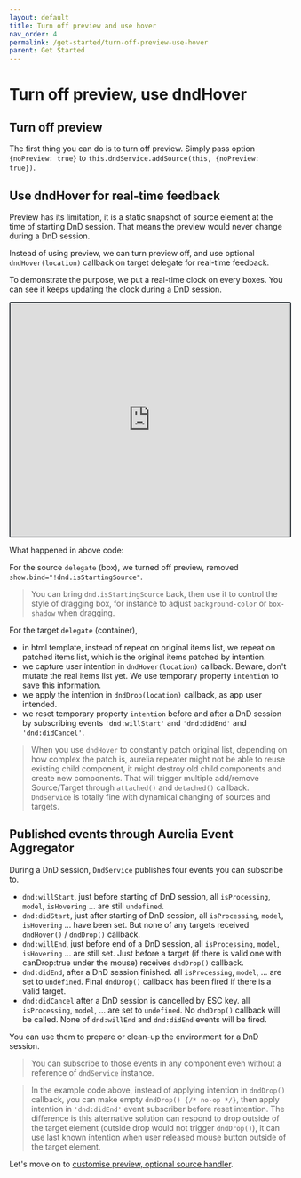 ```yaml
---
layout: default
title: Turn off preview and use hover
nav_order: 4
permalink: /get-started/turn-off-preview-use-hover
parent: Get Started
---
```


# Turn off preview, use dndHover

## Turn off preview

The first thing you can do is to turn off preview. Simply pass option `{noPreview: true}` to `this.dndService.addSource(this, {noPreview: true})`.

## Use dndHover for real-time feedback

Preview has its limitation, it is a static snapshot of source element at the time of starting DnD session. That means the preview would never change during a DnD session.

Instead of using preview, we can turn preview off, and use optional `dndHover(location)` callback on target delegate for real-time feedback.

To demonstrate the purpose, we put a real-time clock on every boxes. You can see it keeps updating the clock during a DnD session.

<iframe style="width: 100%; height: 420px; border: 2px solid #343a40; border-radius: 3px;" loading="lazy" src="https://gist.dumber.app/?gist=c615285d86ccc35f54e8df7f54b36765&open=src%2Fbox.js&open=src%2Fbox.html&open=src%2Fcontainer.js&open=src%2Fcontainer.html"></iframe>

What happened in above code:

For the source `delegate` (box), we turned off preview, removed `show.bind="!dnd.isStartingSource"`.

> You can bring `dnd.isStartingSource` back, then use it to control the style of dragging box, for instance to adjust `background-color` or `box-shadow` when dragging.

For the target `delegate` (container),

* in html template, instead of repeat on original items list, we repeat on patched items list, which is the original items patched by intention.
* we capture user intention in `dndHover(location)` callback. Beware, don't mutate the real items list yet. We use temporary property `intention` to save this information.
* we apply the intention in `dndDrop(location)` callback, as app user intended.
* we reset temporary property `intention` before and after a DnD session by subscribing events `'dnd:willStart'` and `'dnd:didEnd'` and `'dnd:didCancel'`.

> When you use `dndHover` to constantly patch original list, depending on how complex the patch is, aurelia repeater might not be able to reuse existing child component, it might destroy old child components and create new components. That will trigger multiple add/remove Source/Target through `attached()` and `detached()` callback. `DndService` is totally fine with dynamical changing of sources and targets.

## Published events through Aurelia Event Aggregator

During a DnD session, `DndService` publishes four events you can subscribe to.

* `dnd:willStart`, just before starting of DnD session, all `isProcessing`, `model`, `isHovering` ... are still `undefined`.
* `dnd:didStart`, just after starting of DnD session, all `isProcessing`, `model`, `isHovering` ... have been set. But none of any targets received `dndHover()` / `dndDrop()` callback.
* `dnd:willEnd`, just before end of a DnD session, all `isProcessing`, `model`, `isHovering` ... are still set. Just before a target (if there is valid one with canDrop:true under the mouse) receives `dndDrop()` callback.
* `dnd:didEnd`, after a DnD session finished. all `isProcessing`, `model`, ... are set to `undefined`. Final `dndDrop()` callback has been fired if there is a valid target.
* `dnd:didCancel` after a DnD session is cancelled by ESC key. all `isProcessing`, `model`, ... are set to `undefined`. No `dndDrop()` callback will be called. None of `dnd:willEnd` and `dnd:didEnd` events will be fired.

You can use them to prepare or clean-up the environment for a DnD session.

> You can subscribe to those events in any component even without a reference of `dndService` instance.

> In the example code above, instead of applying intention in `dndDrop()` callback, you can make empty `dndDrop() {/* no-op */}`, then apply intention in `'dnd:didEnd'` event subscriber before reset intention. The difference is this alternative solution can respond to drop outside of the target element (outside drop would not trigger `dndDrop()`), it can use last known intention when user released mouse button outside of the target element.

Let's move on to [customise preview, optional source handler](./customise-preview-and-source-handler).
